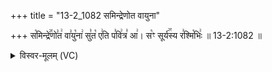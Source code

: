 +++
title = "13-2_1082 समिन्द्रेणोत वायुना"

+++
स꣡मिन्द्रे꣢꣯णो꣣त꣢ वा꣣यु꣡ना꣢ सु꣣त꣡ ए꣢ति प꣣वि꣢त्र꣣ आ꣢। स꣡ꣳ सूर्य꣢꣯स्य र꣣श्मि꣡भिः꣢ ॥ 13-2:1082 ॥

<details><summary>विस्वर-मूलम् (VC)</summary>

समिन्द्रेणोत वायुना सुत एति पवित्र आ । सꣳ सूर्यस्य रश्मिभिः ॥१०८२॥
</details>